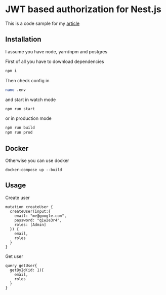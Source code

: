 # JWT based authorization for Nest.js

This is a code sample for my [article](https://trejgun.github.io/articles/jwt-based-authorization-for-nestjs)

## Installation

I assume you have node, yarn/npm and postgres

First of all you have to download dependencies
```bash
npm i
```

Then check config in
```bash
nano .env
```

and start in watch mode
```bash
npm run start
```

or in production mode
```bash
npm run build
npm run prod
```

## Docker

Otherwise you can use docker 

```shell script
docker-compose up --build
```

## Usage 

Create user

```gql
mutation createUser {
  createUser(input:{
    email: "me@google.com",
    password: "q1w2e3r4",
    roles: [Admin]
  }) {
    email,
    roles
  }
}
```

Get user

```gql
query getUser{
  getById(id: 1){
    email,
    roles
  }
}
```
